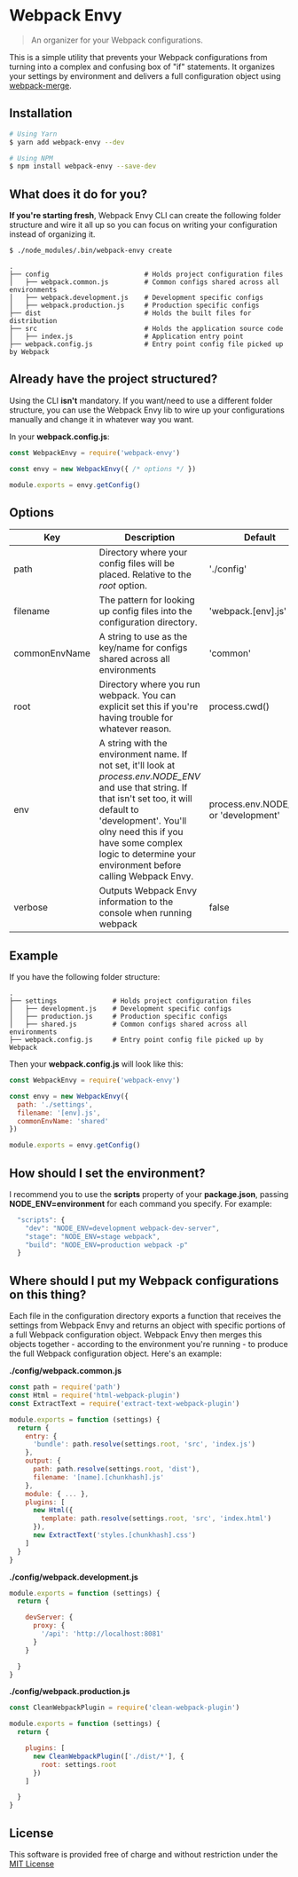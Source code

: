 # Webpack Envy
> An organizer for your Webpack configurations.

This is a simple utility that prevents your Webpack configurations from turning into a complex and confusing box of "if" statements. It organizes your settings by environment and delivers a full configuration object using [webpack-merge](https://github.com/survivejs/webpack-merge).

## Installation

```bash
# Using Yarn
$ yarn add webpack-envy --dev

# Using NPM
$ npm install webpack-envy --save-dev
```

## What does it do for you?

**If you're starting fresh**, Webpack Envy CLI can create the following folder structure and wire it all up so you can focus on writing your configuration instead of organizing it.

```bash
$ ./node_modules/.bin/webpack-envy create
```
    .
    ├── config                        # Holds project configuration files
    │   ├── webpack.common.js         # Common configs shared across all environments
    │   ├── webpack.development.js    # Development specific configs
    │   ├── webpack.production.js     # Production specific configs
    ├── dist                          # Holds the built files for distribution
    ├── src                           # Holds the application source code
    │   ├── index.js                  # Application entry point
    ├── webpack.config.js             # Entry point config file picked up by Webpack

## Already have the project structured?

Using the CLI **isn't** mandatory. If you want/need to use a different folder structure, you can use the Webpack Envy lib to wire up your configurations manually and change it in whatever way you want.

In your **webpack.config.js**:
```javascript
const WebpackEnvy = require('webpack-envy')

const envy = new WebpackEnvy({ /* options */ })

module.exports = envy.getConfig()
```

## Options
| Key  | Description | Default
| ------------- | ------------- | ----- |
| path| Directory where your config files will be placed. Relative to the *root* option. | './config' |
| filename | The pattern for looking up config files into the configuration directory. | 'webpack.[env].js' |
| commonEnvName | A string to use as the key/name for configs shared across all environments | 'common' |
| root  | Directory where you run webpack. You can explicit set this if you're having trouble for whatever reason. | process.cwd()|
| env  | A string with the environment name. If not set, it'll look at *process.env.NODE_ENV* and use that string. If that isn't set too, it will default to 'development'. You'll olny need this if you have some complex logic to determine your environment before calling Webpack Envy. | process.env.NODE_ENV or 'development' |
| verbose  | Outputs Webpack Envy information to the console when running webpack | false |

## Example

If you have the following folder structure:

    .
    ├── settings              # Holds project configuration files
    │   ├── development.js    # Development specific configs
    │   ├── production.js     # Production specific configs
    │   ├── shared.js         # Common configs shared across all environments
    ├── webpack.config.js     # Entry point config file picked up by Webpack

Then your **webpack.config.js** will look like this:

```javascript
const WebpackEnvy = require('webpack-envy')

const envy = new WebpackEnvy({
  path: './settings',
  filename: '[env].js',
  commonEnvName: 'shared'
})

module.exports = envy.getConfig()
```
## How should I set the environment?

I recommend you to use the **scripts** property of your **package.json**, passing **NODE_ENV=environment** for each command you specify. For example:

```javascript
  "scripts": {
    "dev": "NODE_ENV=development webpack-dev-server",
    "stage": "NODE_ENV=stage webpack",
    "build": "NODE_ENV=production webpack -p"
  }
```

## Where should I put my Webpack configurations on this thing?

Each file in the configuration directory exports a function that receives the settings from Webpack Envy and returns an object with specific portions of a full Webpack configuration object. Webpack Envy then merges this objects together - according to the environment you're running - to produce the full Webpack configuration object. Here's an example:

**./config/webpack.common.js**
```javascript
const path = require('path')
const Html = require('html-webpack-plugin')
const ExtractText = require('extract-text-webpack-plugin')

module.exports = function (settings) {
  return {
    entry: {
      'bundle': path.resolve(settings.root, 'src', 'index.js')
    },
    output: {
      path: path.resolve(settings.root, 'dist'),
      filename: '[name].[chunkhash].js'
    },
    module: { ... },
    plugins: [
      new Html({
        template: path.resolve(settings.root, 'src', 'index.html')
      }),
      new ExtractText('styles.[chunkhash].css')
    ]
  }
}    
```

**./config/webpack.development.js**
```javascript
module.exports = function (settings) {
  return {

    devServer: {
      proxy: {
        '/api': 'http://localhost:8081'
      }
    }

  }
}
```

**./config/webpack.production.js**
```javascript
const CleanWebpackPlugin = require('clean-webpack-plugin')

module.exports = function (settings) {
  return {

    plugins: [
      new CleanWebpackPlugin(['./dist/*'], {
        root: settings.root
      })
    ]

  }
}
```

## License

This software is provided free of charge and without restriction under the [MIT License](/LICENSE)
